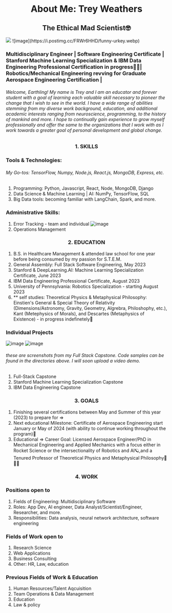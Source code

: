 <h1 align="center">
About Me: Trey Weathers
</h1>

<h2 align="center">
The Ethical Mad Scientist🤓
</h2>

<img src="https://i.postimg.cc/FRWr6HHD/funny-urkey.webp"> 
</img>
  ![image](https://i.postimg.cc/FRWr6HHD/funny-urkey.webp)

### Multidisciplinary Engineer | Software Engineering Certificate | Stanford Machine Learning Specialization & IBM Data Engineering Professional Certification in progress🧑‍💻| Robotics/Mechanical Engineering revving for Graduate Aerospace Engineering Certification |
###### Welcome, Earthling! My name is Trey and I am an educator and forever student with a goal of learning each valuable skill necessary to pioneer the change that I wish to see in the world. I have a wide range of abilities stemming from my diverse work background, education, and additional academic interests ranging from neuroscience, programming, to the history of mankind and more. I hope to continually gain experience to grow myself professionally and offer the same to the organizations that I work with as I work towards a greater goal of personal development and global change.

<h3 align="center">
1. SKILLS
</h3>

### Tools & Technologies:
###### My Go-tos: TensorFlow, Numpy, Node.js, React.js, MongoDB, Express, etc.
1. Programming: Python, Javascript, React, Node, MongoDB, Django
2. Data Science & Machine Learning | AI: NumPy, TensorFlow, SQL
4. Big Data tools: becoming familiar with LangChain, Spark, and more. 

### Administrative Skills:
1. Error Tracking - team and individual ![image](https://i.imgur.com/ZMeXgZ0.jpg)
2. Operations Management

<h3 align="center">
2. EDUCATION
</h3>

1. B.S. in Healthcare Management & attended law school for one year before being consumed by my passion for S.T.E.M.
2. General Assembly: Full Stack Software Engineering, May 2023
3. Stanford & DeepLearning.AI: Machine Learning Specialization Certificate, June 2023
4. IBM Data Engineering Professional Certificate, August 2023
5. University of Pennsylvania: Robotics Specialization - starting August 2023
6. ** self studies: Theoretical Physics & Metaphysical Philosophy: Einstien's General & Special Theory of Relativity (Dimensions/Astronomy, Gravity, Geometry, Algrebra, Philoshophy, etc.), Kant (Metephysics of Morals), and Descartes (Metaphysics of Existence) - in progress indefinetely📑

### Individual Projects
![image](https://i.imgur.com/9qRZRqA.jpg)
![image](https://i.imgur.com/QDDD5Vu.jpg)
###### these are screenshots from my Full Stack Capstone. Code samples can be found in the directories above. I will soon upload a video demo.
1. Full-Stack Capstone
2. Stanford Machine Learning Specialization Capstone
3. IBM Data Engineering Capstone

<h3 align="center">
3. GOALS
</h3>

1. Finishing several certifications between May and Summer of this year (2023) to prepare for =>
2. Next educational Milestone: Certificate of Aerospace Engineering start January or May of 2024 (with ability to continue working throughout the program)🚀
3. Educational => Career Goal: Licensed Aerospace Engineer/PhD in Mechanical Engineering and Applied Mechanics with a focus either in Rocket Science or the intersectionality of Robotics and AI🪐,and a Tenured Professor of Theoretical Physics and Metaphysical Philosophy📇🧑‍🏫

<h3 align="center">
4. WORK
</h3>

### Positions open to
1. Fields of Engineering: Multidisciplinary Software
2. Roles: App Dev, AI engineer, Data Analyst/Scientist/Engineer, Researcher, and more.
3. Responsibilities: Data analysis, neural network architecture, software engineering

### Fields of Work open to
1. Research Science
2. Web Applications
3. Business Consulting
4. Other: HR, Law, education

### Previous Fields of Work & Education
1. Human Resources/Talent Aqcuisition
2. Team Operations & Data Management
3. Education
4. Law & policy
